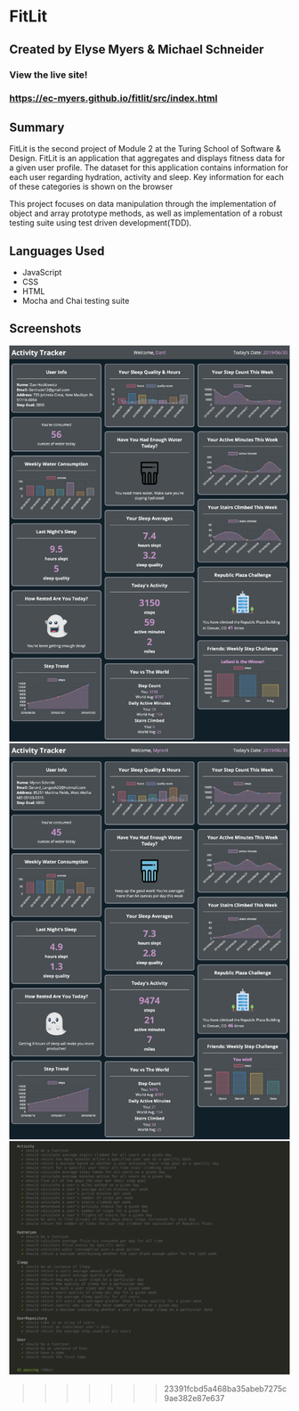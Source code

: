 # FitLit
## Created by Elyse Myers & Michael Schneider
### View the live site!
### https://ec-myers.github.io/fitlit/src/index.html

## Summary
FitLit is the second project of Module 2 at the Turing School of Software & Design. FitLit is an application that aggregates and displays fitness data for a given user profile. The dataset for this application contains information for each user regarding hydration, activity and sleep. Key information for each of these categories is shown on the browser

This project focuses on data manipulation through the implementation of object and array prototype methods, as well as implementation of a robust testing suite using test driven development(TDD).

## Languages Used

- JavaScript
- CSS
- HTML
- Mocha and Chai testing suite

## Screenshots
![ScreenShot 1](images/screenshot1.png)
![ScreenShot 2](images/screenshot2.png)
![Testing ScreenShot](images/testingScreenShot.png)
>>>>>>> 23391fcbd5a468ba35abeb7275c9ae382e87e637
